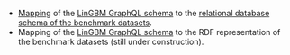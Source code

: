 * [Mapping](Mapping-of-GraphQL-Schema-to-Relational-Schema) of the [LinGBM GraphQL schema](LinGBM-GraphQL-Schema) to the [relational database schema of the benchmark datasets](Datasets#relational-schema).
* Mapping of the [LinGBM GraphQL schema](LinGBM-GraphQL-Schema) to the RDF representation of the benchmark datasets (still under construction).
